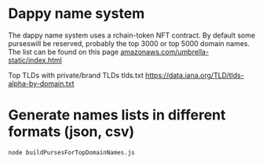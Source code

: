 
# Dappy name system

The dappy name system uses a rchain-token NFT contract. By default some purseswill be reserved, probably the top 3000 or top 5000 domain names. The list can be found on this page [amazonaws.com/umbrella-static/index.html](http://s3-us-west-1.amazonaws.com/umbrella-static/index.html)

Top TLDs with private/brand TLDs tlds.txt https://data.iana.org/TLD/tlds-alpha-by-domain.txt

# Generate names lists in different formats (json, csv)

```sh
node buildPursesForTopDomainNames.js
```